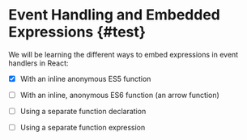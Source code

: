# Event Handling and Embedded Expressions {#test}

We will be learning the different ways to embed expressions in event handlers in React:

- [x] With an inline anonymous ES5 function </a>
- [ ] With an inline, anonymous ES6 function (an arrow function)
- [ ] Using a separate function declaration
- [ ] Using a separate function expression

